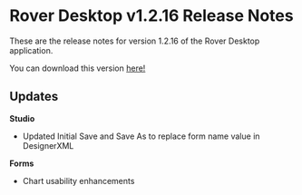 # Rover Desktop v1.2.16 Release Notes

<badge text= "Version 1.2.16" vertical="middle" />

<PageHeader />

These are the release notes for version 1.2.16 of the Rover Desktop application.

You can download this version [here!](https://roverdesktop.blob.core.windows.net/apps/rover-installer-1.2.16.zip)

## Updates

**Studio**
- Updated Initial Save and Save As to replace form name value in DesignerXML

**Forms**
- Chart usability enhancements

<PageFooter />
